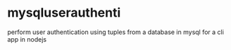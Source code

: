 # mysqluserauthenti
perform user authentication using tuples from a database in mysql for a cli app in nodejs
